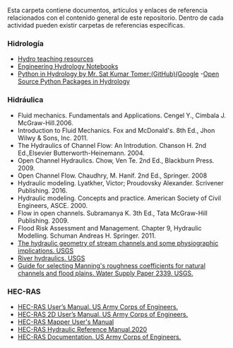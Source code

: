 Esta carpeta contiene documentos, artículos y enlaces de referencia relacionados con el contenido general de este repositorio. Dentro de cada actividad pueden existir carpetas de referencias específicas.

### Hidrología
- [Hydro teaching resources](https://github.com/LaurelOak/hydro-teaching-resources)
- [Engineering Hydrology Notebooks](https://github.com/dankovacek/Engineering_Hydrology_Notebooks)
- [Python in Hydrology by Mr. Sat Kumar Tomer:(GitHub)](https://github.com/livingworld/Python-in-Hydrology)[(Google](https://code.google.com/archive/p/python-in-hydrology/downloads)
-[Open Source Python Packages in Hydrology](https://github.com/raoulcollenteur/Python-Hydrology-Tools)

### Hidráulica
- Fluid mechanics. Fundamentals and Applications. Cengel Y., Cimbala J. McGraw-Hill.2006.
- Introduction to Fluid Mechanics. Fox and McDonald's. 8th Ed., Jhon Wilwy & Sons, Inc. 2011.
- The Hydraulics of Channel Flow: An Introdution. Chanson H. 2nd Ed.,Elsevier Butterworth-Heinemann. 2004. 
- Open Channel Hydraulics. Chow, Ven Te. 2nd Ed., Blackburn Press. 2009.
- Open Channel Flow. Chaudhry, M. Hanif. 2nd Ed., Springer. 2008
- Hydraulic modeling. Lyatkher, Victor; Proudovsky Alexander. Scrivener Publishing. 2016.
- Hydraulic modeling. Concepts and practice. American Society of Civil Engineers, ASCE. 2000.
- Flow in open channels. Subramanya K. 3th Ed., Tata McGraw-Hill Publishing. 2009.
- Flood Risk Assessment and Management. Chapter 9, Hydraulic Modelling. Schuman Andreas H. Springer. 2011.
- [The hydraulic geometry of stream channels and some physiographic implications. USGS](https://pubs.usgs.gov/pp/0252/report.pdf)
- [River hydraulics. USGS](https://pubs.usgs.gov/wsp/1369a/report.pdf)
- [Guide for selecting Manning's roughness coefficients for natural channels and flood plains. Water Supply Paper 2339. USGS.](https://pubs.usgs.gov/wsp/2339/report.pdf)


### HEC-RAS
- [HEC-RAS User’s Manual. US Army Corps of Engineers.](https://www.hec.usace.army.mil/confluence/rasdocs/rasum/latest)
- [HEC-RAS 2D User’s Manual. US Army Corps of Engineers.](https://www.hec.usace.army.mil/confluence/rasdocs/r2dum/latest)
- [HEC-RAS Mapper User's Manual](https://www.hec.usace.army.mil/confluence/rasdocs/rmum/latest)
- [HEC-RAS Hydraulic Reference Manual.2020](https://www.hec.usace.army.mil/confluence/rasdocs/ras1dtechref/latest)
- [HEC-RAS Documentation. US Army Corps of Engineers.](https://www.hec.usace.army.mil/confluence/rasdocs)